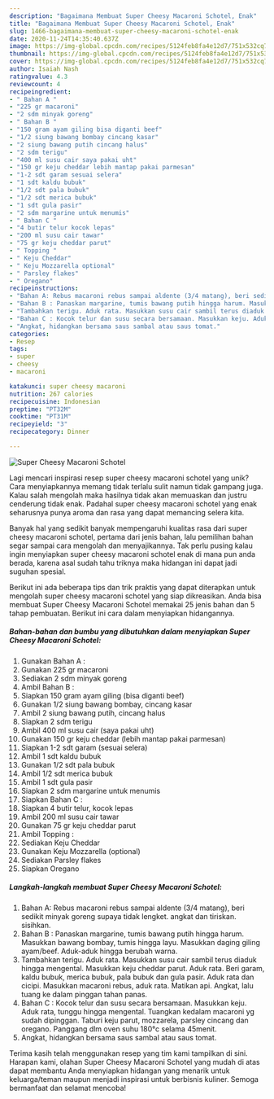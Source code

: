 ```yaml
---
description: "Bagaimana Membuat Super Cheesy Macaroni Schotel, Enak"
title: "Bagaimana Membuat Super Cheesy Macaroni Schotel, Enak"
slug: 1466-bagaimana-membuat-super-cheesy-macaroni-schotel-enak
date: 2020-11-24T14:35:40.637Z
image: https://img-global.cpcdn.com/recipes/5124feb8fa4e12d7/751x532cq70/super-cheesy-macaroni-schotel-foto-resep-utama.jpg
thumbnail: https://img-global.cpcdn.com/recipes/5124feb8fa4e12d7/751x532cq70/super-cheesy-macaroni-schotel-foto-resep-utama.jpg
cover: https://img-global.cpcdn.com/recipes/5124feb8fa4e12d7/751x532cq70/super-cheesy-macaroni-schotel-foto-resep-utama.jpg
author: Isaiah Nash
ratingvalue: 4.3
reviewcount: 4
recipeingredient:
- " Bahan A "
- "225 gr macaroni"
- "2 sdm minyak goreng"
- " Bahan B "
- "150 gram ayam giling bisa diganti beef"
- "1/2 siung bawang bombay cincang kasar"
- "2 siung bawang putih cincang halus"
- "2 sdm terigu"
- "400 ml susu cair saya pakai uht"
- "150 gr keju cheddar lebih mantap pakai parmesan"
- "1-2 sdt garam sesuai selera"
- "1 sdt kaldu bubuk"
- "1/2 sdt pala bubuk"
- "1/2 sdt merica bubuk"
- "1 sdt gula pasir"
- "2 sdm margarine untuk menumis"
- " Bahan C "
- "4 butir telur kocok lepas"
- "200 ml susu cair tawar"
- "75 gr keju cheddar parut"
- " Topping "
- " Keju Cheddar"
- " Keju Mozzarella optional"
- " Parsley flakes"
- " Oregano"
recipeinstructions:
- "Bahan A: Rebus macaroni rebus sampai aldente (3/4 matang), beri sedikit minyak goreng supaya tidak lengket. angkat dan tiriskan. sisihkan."
- "Bahan B : Panaskan margarine, tumis bawang putih hingga harum. Masukkan bawang bombay, tumis hingga layu. Masukkan daging giling ayam/beef. Aduk-aduk hingga berubah warna."
- "Tambahkan terigu. Aduk rata. Masukkan susu cair sambil terus diaduk hingga mengental. Masukkan keju cheddar parut. Aduk rata. Beri garam, kaldu bubuk, merica bubuk, pala bubuk dan gula pasir. Aduk rata dan cicipi. Masukkan macaroni rebus, aduk rata. Matikan api. Angkat, lalu tuang ke dalam pinggan tahan panas."
- "Bahan C : Kocok telur dan susu secara bersamaan. Masukkan keju. Aduk rata, tunggu hingga mengental. Tuangkan kedalam macaroni yg sudah dipinggan. Taburi keju parut, mozzarela, parsley cincang dan oregano. Panggang dlm oven suhu 180°c selama 45menit."
- "Angkat, hidangkan bersama saus sambal atau saus tomat."
categories:
- Resep
tags:
- super
- cheesy
- macaroni

katakunci: super cheesy macaroni 
nutrition: 267 calories
recipecuisine: Indonesian
preptime: "PT32M"
cooktime: "PT31M"
recipeyield: "3"
recipecategory: Dinner

---
```



![Super Cheesy Macaroni Schotel](https://img-global.cpcdn.com/recipes/5124feb8fa4e12d7/751x532cq70/super-cheesy-macaroni-schotel-foto-resep-utama.jpg)

Lagi mencari inspirasi resep super cheesy macaroni schotel yang unik? Cara menyiapkannya memang tidak terlalu sulit namun tidak gampang juga. Kalau salah mengolah maka hasilnya tidak akan memuaskan dan justru cenderung tidak enak. Padahal super cheesy macaroni schotel yang enak seharusnya punya aroma dan rasa yang dapat memancing selera kita.



Banyak hal yang sedikit banyak mempengaruhi kualitas rasa dari super cheesy macaroni schotel, pertama dari jenis bahan, lalu pemilihan bahan segar sampai cara mengolah dan menyajikannya. Tak perlu pusing kalau ingin menyiapkan super cheesy macaroni schotel enak di mana pun anda berada, karena asal sudah tahu triknya maka hidangan ini dapat jadi suguhan spesial.


Berikut ini ada beberapa tips dan trik praktis yang dapat diterapkan untuk mengolah super cheesy macaroni schotel yang siap dikreasikan. Anda bisa membuat Super Cheesy Macaroni Schotel memakai 25 jenis bahan dan 5 tahap pembuatan. Berikut ini cara dalam menyiapkan hidangannya.

<!--inarticleads1-->

##### Bahan-bahan dan bumbu yang dibutuhkan dalam menyiapkan Super Cheesy Macaroni Schotel:

1. Gunakan  Bahan A :
1. Gunakan 225 gr macaroni
1. Sediakan 2 sdm minyak goreng
1. Ambil  Bahan B :
1. Siapkan 150 gram ayam giling (bisa diganti beef)
1. Gunakan 1/2 siung bawang bombay, cincang kasar
1. Ambil 2 siung bawang putih, cincang halus
1. Siapkan 2 sdm terigu
1. Ambil 400 ml susu cair (saya pakai uht)
1. Gunakan 150 gr keju cheddar (lebih mantap pakai parmesan)
1. Siapkan 1-2 sdt garam (sesuai selera)
1. Ambil 1 sdt kaldu bubuk
1. Gunakan 1/2 sdt pala bubuk
1. Ambil 1/2 sdt merica bubuk
1. Ambil 1 sdt gula pasir
1. Siapkan 2 sdm margarine untuk menumis
1. Siapkan  Bahan C :
1. Siapkan 4 butir telur, kocok lepas
1. Ambil 200 ml susu cair tawar
1. Gunakan 75 gr keju cheddar parut
1. Ambil  Topping :
1. Sediakan  Keju Cheddar
1. Gunakan  Keju Mozzarella (optional)
1. Sediakan  Parsley flakes
1. Siapkan  Oregano




<!--inarticleads2-->

##### Langkah-langkah membuat Super Cheesy Macaroni Schotel:

1. Bahan A: Rebus macaroni rebus sampai aldente (3/4 matang), beri sedikit minyak goreng supaya tidak lengket. angkat dan tiriskan. sisihkan.
1. Bahan B : Panaskan margarine, tumis bawang putih hingga harum. Masukkan bawang bombay, tumis hingga layu. Masukkan daging giling ayam/beef. Aduk-aduk hingga berubah warna.
1. Tambahkan terigu. Aduk rata. Masukkan susu cair sambil terus diaduk hingga mengental. Masukkan keju cheddar parut. Aduk rata. Beri garam, kaldu bubuk, merica bubuk, pala bubuk dan gula pasir. Aduk rata dan cicipi. Masukkan macaroni rebus, aduk rata. Matikan api. Angkat, lalu tuang ke dalam pinggan tahan panas.
1. Bahan C : Kocok telur dan susu secara bersamaan. Masukkan keju. Aduk rata, tunggu hingga mengental. Tuangkan kedalam macaroni yg sudah dipinggan. Taburi keju parut, mozzarela, parsley cincang dan oregano. Panggang dlm oven suhu 180°c selama 45menit.
1. Angkat, hidangkan bersama saus sambal atau saus tomat.




Terima kasih telah menggunakan resep yang tim kami tampilkan di sini. Harapan kami, olahan Super Cheesy Macaroni Schotel yang mudah di atas dapat membantu Anda menyiapkan hidangan yang menarik untuk keluarga/teman maupun menjadi inspirasi untuk berbisnis kuliner. Semoga bermanfaat dan selamat mencoba!
